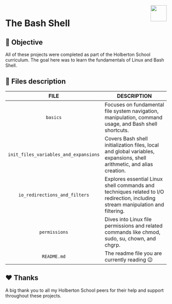 <img  height="50px" align="right" src="https://apply.holbertonschool.com/holberton-logo.png">

# The Bash Shell

## 📝 Objective

All of these projects were completed as part of the Holberton School curriculum. The goal here was to learn the fundamentals of Linux and Bash Shell.

## 📂 Files description

| **FILE**                              | **DESCRIPTION**                                                                                                                 |
| :-----------------------------------: | ------------------------------------------------------------------------------------------------------------------------------- |
| `basics`                              | Focuses on fundamental file system navigation, manipulation, command usage, and Bash shell shortcuts.                           |
| `init_files_variables_and_expansions` | Covers Bash shell initialization files, local and global variables, expansions, shell arithmetic, and alias creation.           |
| `io_redirections_and_filters`         | Explores essential Linux shell commands and techniques related to I/O redirection, including stream manipulation and filtering. |
| `permissions`                         | Dives into Linux file permissions and related commands like chmod, sudo, su, chown, and chgrp.                                  |
| `README.md`                           | The readme file you are currently reading :wink:                                                                                |

## ♥️ Thanks

A big thank you to all my Holberton School peers for their help and support throughout these projects.
